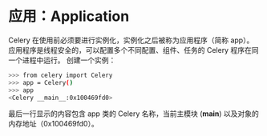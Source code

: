 # 应用：Application

Celery 在使用前必须要进行实例化，实例化之后被称为应用程序（简称 app）。 应用程序是线程安全的，可以配置多个不同配置、组件、任务的 Celery 程序在同一个进程中运行。 创建一个实例：

```bash
>>> from celery import Celery
>>> app = Celery()
>>> app
<Celery __main__:0x100469fd0>
```

最后一行显示的内容包含 app 类的 Celery 名称，当前主模块 \(**main**\) 以及对象的内存地址（0x100469fd0）。

